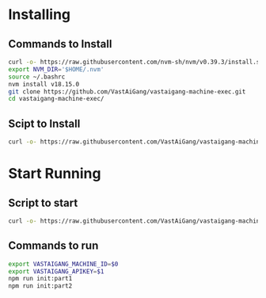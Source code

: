 # Installing

## Commands to Install

``` bash
curl -o- https://raw.githubusercontent.com/nvm-sh/nvm/v0.39.3/install.sh | bash
export NVM_DIR='$HOME/.nvm'
source ~/.bashrc
nvm install v18.15.0
git clone https://github.com/VastAiGang/vastaigang-machine-exec.git
cd vastaigang-machine-exec/
```

## Scipt to Install 
``` bash
curl -o- https://raw.githubusercontent.com/VastAiGang/vastaigang-machine-exec/main/install.sh  | bash 
```

# Start Running

## Script to start
``` bash
curl -o- https://raw.githubusercontent.com/VastAiGang/vastaigang-machine-exec/main/run .sh  | bash {MACHINEID} {APIKEY}
```

## Commands to run
``` bash
export VASTAIGANG_MACHINE_ID=$0
export VASTAIGANG_APIKEY=$1
npm run init:part1
npm run init:part2
```